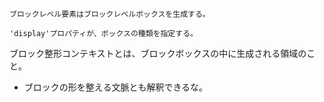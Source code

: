 ```
ブロックレベル要素はブロックレベルボックスを生成する。

'display'プロパティが、ボックスの種類を指定する。 
```

ブロック整形コンテキストとは、ブロックボックスの中に生成される領域のこと。
* ブロックの形を整える文脈とも解釈できるな。
